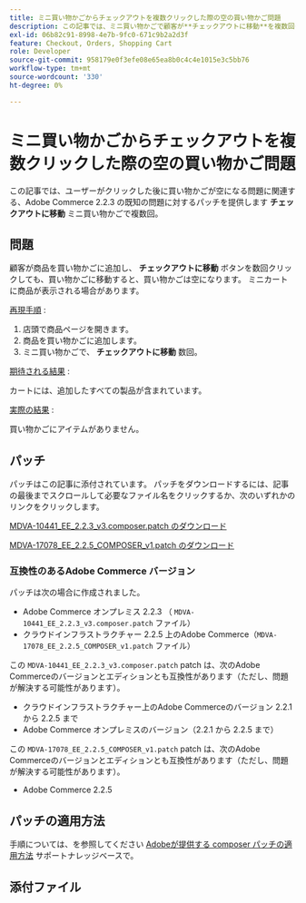 ```yaml
---
title: ミニ買い物かごからチェックアウトを複数クリックした際の空の買い物かご問題
description: この記事では、ミニ買い物かごで顧客が**チェックアウトに移動**を複数回クリックした後に買い物かごが空になるという、Adobe Commerce 2.2.3 の既知の問題に対するパッチを提供します。
exl-id: 06b82c91-8998-4e7b-9fc0-671c9b2a2d3f
feature: Checkout, Orders, Shopping Cart
role: Developer
source-git-commit: 958179e0f3efe08e65ea8b0c4c4e1015e3c5bb76
workflow-type: tm+mt
source-wordcount: '330'
ht-degree: 0%

---
```


# ミニ買い物かごからチェックアウトを複数クリックした際の空の買い物かご問題

この記事では、ユーザーがクリックした後に買い物かごが空になる問題に関連する、Adobe Commerce 2.2.3 の既知の問題に対するパッチを提供します **チェックアウトに移動** ミニ買い物かごで複数回。

## 問題

顧客が商品を買い物かごに追加し、 **チェックアウトに移動** ボタンを数回クリックしても、買い物かごに移動すると、買い物かごは空になります。 ミニカートに商品が表示される場合があります。

<u>再現手順</u> :

1. 店頭で商品ページを開きます。
1. 商品を買い物かごに追加します。
1. ミニ買い物かごで、 **チェックアウトに移動** 数回。

<u>期待される結果</u> :

カートには、追加したすべての製品が含まれています。

<u>実際の結果</u> :

買い物かごにアイテムがありません。

## パッチ

パッチはこの記事に添付されています。 パッチをダウンロードするには、記事の最後までスクロールして必要なファイル名をクリックするか、次のいずれかのリンクをクリックします。

[MDVA-10441\_EE\_2.2.3\_v3.composer.patch のダウンロード](assets/MDVA-10441_EE_2.2.3_v3.composer.patch.zip)

[MDVA-17078\_EE\_2.2.5\_COMPOSER\_v1.patch のダウンロード](assets/MDVA-17078_EE_2.2.5_COMPOSER_v1.patch.zip)

### 互換性のあるAdobe Commerce バージョン

パッチは次の場合に作成されました。

* Adobe Commerce オンプレミス 2.2.3 （ `MDVA-10441_EE_2.2.3_v3.composer.patch` ファイル）
* クラウドインフラストラクチャー 2.2.5 上のAdobe Commerce（`MDVA-17078_EE_2.2.5_COMPOSER_v1.patch` ファイル）

この `MDVA-10441_EE_2.2.3_v3.composer.patch` patch は、次のAdobe Commerceのバージョンとエディションとも互換性があります（ただし、問題が解決する可能性があります）。

* クラウドインフラストラクチャー上のAdobe Commerceのバージョン 2.2.1 から 2.2.5 まで
* Adobe Commerce オンプレミスのバージョン（2.2.1 から 2.2.5 まで）

この `MDVA-17078_EE_2.2.5_COMPOSER_v1.patch` patch は、次のAdobe Commerceのバージョンとエディションとも互換性があります（ただし、問題が解決する可能性があります）。

* Adobe Commerce 2.2.5

## パッチの適用方法

手順については、を参照してください [Adobeが提供する composer パッチの適用方法](/help/how-to/general/how-to-apply-a-composer-patch-provided-by-magento.md) サポートナレッジベースで。

## 添付ファイル
